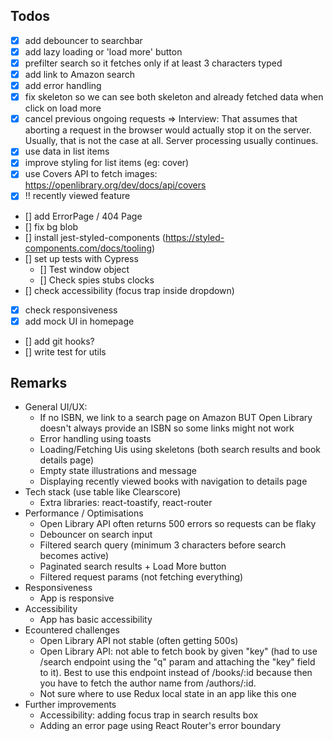 ## Todos

- [x] add debouncer to searchbar
- [x] add lazy loading or 'load more' button
- [x] prefilter search so it fetches only if at least 3 characters typed
- [x] add link to Amazon search
- [x] add error handling
- [x] fix skeleton so we can see both skeleton and already fetched data when click on load more
- [x] cancel previous ongoing requests => Interview: That assumes that aborting a request in the browser would actually stop it on the server. Usually, that is not the case at all. Server processing usually continues.
- [x] use data in list items
- [x] improve styling for list items (eg: cover)
- [x] use Covers API to fetch images: https://openlibrary.org/dev/docs/api/covers
- [x] !! recently viewed feature

- [] add ErrorPage / 404 Page
- [] fix bg blob
- [] install jest-styled-components (https://styled-components.com/docs/tooling)
- [] set up tests with Cypress
  - [] Test window object
  - [] Check spies stubs clocks
- [] check accessibility (focus trap inside dropdown)
- [x] check responsiveness
- [x] add mock UI in homepage
- [] add git hooks?
- [] write test for utils

## Remarks

- General UI/UX:
  - If no ISBN, we link to a search page on Amazon BUT Open Library doesn't always provide an ISBN so some links might not work
  - Error handling using toasts
  - Loading/Fetching Uis using skeletons (both search results and book details page)
  - Empty state illustrations and message
  - Displaying recently viewed books with navigation to details page
- Tech stack (use table like Clearscore)
  - Extra libraries: react-toastify, react-router
- Performance / Optimisations
  - Open Library API often returns 500 errors so requests can be flaky
  - Debouncer on search input
  - Filtered search query (minimum 3 characters before search becomes active)
  - Paginated search results + Load More button
  - Filtered request params (not fetching everything)
- Responsiveness
  - App is responsive
- Accessibility
  - App has basic accessibility
- Ecountered challenges
  - Open Library API not stable (often getting 500s)
  - Open Library API: not able to fetch book by given "key" (had to use /search endpoint using the "q" param and attaching the "key" field to it). Best to use this endpoint instead of /books/:id because then you have to fetch the author name from /authors/:id.
  - Not sure where to use Redux local state in an app like this one
- Further improvements
  - Accessibility: adding focus trap in search results box
  - Adding an error page using React Router's error boundary
